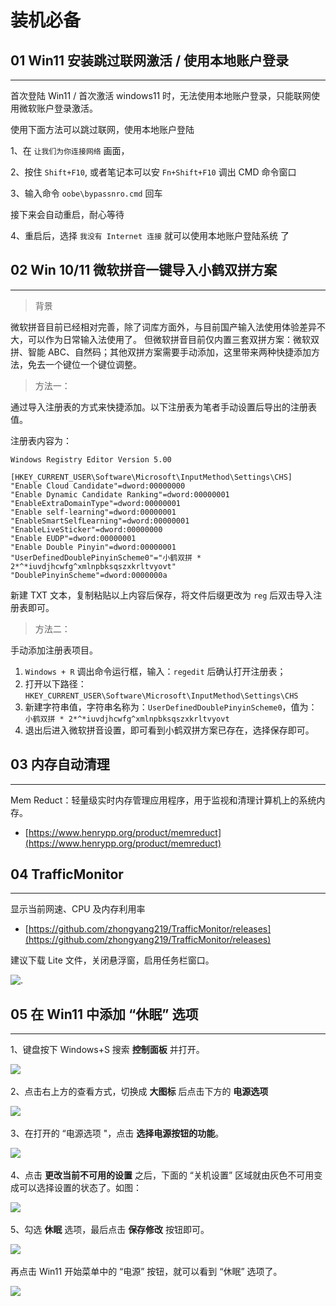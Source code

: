 # 装机必备

## 01 Win11 安装跳过联网激活 / 使用本地账户登录
---

首次登陆 Win11 / 首次激活 windows11 时，无法使用本地账户登录，只能联网使用微软账户登录激活。

使用下面方法可以跳过联网，使用本地账户登陆

1、在 ` 让我们为你连接网络 ` 画面，

2、按住  `Shift+F10`, 或者笔记本可以安 `Fn+Shift+F10` 调出 CMD 命令窗口

3、输入命令 `oobe\bypassnro.cmd` 回车

接下来会自动重启，耐心等待

4、重启后，选择 ` 我没有 Internet 连接 ` 就可以使用本地账户登陆系统
了

## 02 Win 10/11 微软拼音一键导入小鹤双拼方案

---

> 背景

微软拼音目前已经相对完善，除了词库方面外，与目前国产输入法使用体验差异不大，可以作为日常输入法使用了。
但微软拼音目前仅内置三套双拼方案：微软双拼、智能 ABC、自然码；其他双拼方案需要手动添加，这里带来两种快捷添加方法，免去一个键位一个键位调整。

> 方法一：

通过导入注册表的方式来快捷添加。以下注册表为笔者手动设置后导出的注册表值。

注册表内容为：

```reg
Windows Registry Editor Version 5.00

[HKEY_CURRENT_USER\Software\Microsoft\InputMethod\Settings\CHS]
"Enable Cloud Candidate"=dword:00000000
"Enable Dynamic Candidate Ranking"=dword:00000001
"EnableExtraDomainType"=dword:00000001
"Enable self-learning"=dword:00000001
"EnableSmartSelfLearning"=dword:00000001
"EnableLiveSticker"=dword:00000000
"Enable EUDP"=dword:00000001
"Enable Double Pinyin"=dword:00000001
"UserDefinedDoublePinyinScheme0"="小鹤双拼 * 2*^*iuvdjhcwfg^xmlnpbksqszxkrltvyovt"
"DoublePinyinScheme"=dword:0000000a
```

新建 TXT 文本，复制粘贴以上内容后保存，将文件后缀更改为 `reg` 后双击导入注册表即可。

> 方法二：

手动添加注册表项目。

1. `Windows + R` 调出命令运行框，输入：`regedit` 后确认打开注册表；
2. 打开以下路径：`HKEY_CURRENT_USER\Software\Microsoft\InputMethod\Settings\CHS`
3. 新建字符串值，字符串名称为：`UserDefinedDoublePinyinScheme0`，值为：` 小鹤双拼 * 2*^*iuvdjhcwfg^xmlnpbksqszxkrltvyovt`
4. 退出后进入微软拼音设置，即可看到小鹤双拼方案已存在，选择保存即可。

## 03 内存自动清理

---

Mem Reduct：轻量级实时内存管理应用程序，用于监视和清理计算机上的系统内存。

- [https://www.henrypp.org/product/memreduct](https://www.henrypp.org/product/memreduct)

## 04 TrafficMonitor

---

显示当前网速、CPU 及内存利用率

- [https://github.com/zhongyang219/TrafficMonitor/releases](https://github.com/zhongyang219/TrafficMonitor/releases)

建议下载 Lite 文件，关闭悬浮窗，启用任务栏窗口。

![.](./ima/taskbar.png)

## 05 在 Win11 中添加 “休眠” 选项

---

1、键盘按下 Windows+S 搜索 **控制面板** 并打开。

​![](assets/net-img-v2-ff38bb5c91f214118eac3c09b5d56f4f_b-20230904092630-ibf75le.jpg)​

2、点击右上方的查看方式，切换成 **大图标** 后点击下方的 **电源选项**

​![](assets/net-img-v2-2af4d9ce3dc022b7bd1e9931a759c513_b-20230904092630-csgskps.jpg)​

3、在打开的 “电源选项 "，点击 **选择电源按钮的功能**。

​![](assets/net-img-v2-b4050c3a22ebe070327f8715b2b6c4de_b-20230904092630-la84ydf.jpg)​

4、点击 **更改当前不可用的设置** 之后，下面的 “关机设置” 区域就由灰色不可用变成可以选择设置的状态了。如图：

​![](assets/net-img-v2-c63c9fcb6c80e4decd4483b57e749d3e_b-20230904092630-anf6xpo.jpg)​

5、勾选 **休眠** 选项，最后点击 **保存修改** 按钮即可。

​![](assets/net-img-v2-0ac527f9cec8abce0c0956ea3491f1cf_b-20230904092630-5wv6z0g.jpg)​

再点击 Win11 开始菜单中的 “电源” 按钮，就可以看到 “休眠” 选项了。

​![](assets/net-img-v2-bd96d517c85820af5a418620010253f9_b-20230904092630-lc30j5c.jpg)​
